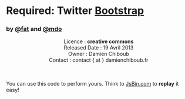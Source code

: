 <h1>Required: Twitter <a href="http://github.com/twitter/bootstrap" target="_blank">Bootstrap</a></h1>
<h3>by <a href="https://twitter.com/fat" target="_blank">@fat</a> and 
   <a href="https://twitter.com/mdo" target="_blank">@mdo</a>
</h3>




<center>Licence :        <b>creative commons</b><br>
Released Date :  19 Avril 2013<br>
Owner :          Damien Chiboub<br>
Contact :        contact { at } damienchiboub.fr<br> 
</center><br><br>

You can use this code to perform yours. Think to <a href="http://jsbin.com/" target="_blank">JsBin.com</a> to <b>replay</b> it easy!
